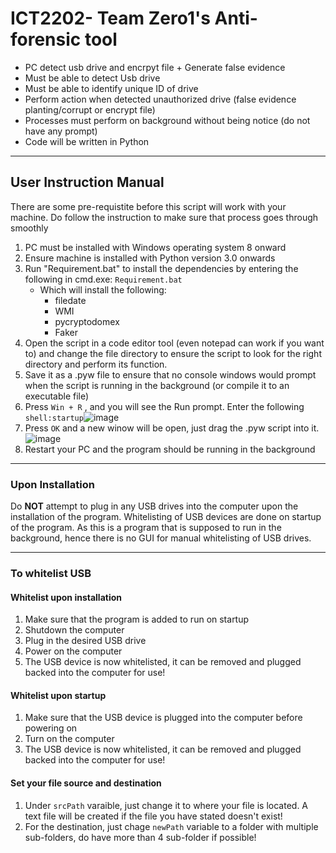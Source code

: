 # ICT2202- Team Zero1's Anti-forensic tool

- PC detect usb drive and encrpyt file + Generate false evidence
- Must be able to detect Usb drive
- Must be able to identify unique ID of drive
- Perform action when detected unauthorized drive (false evidence planting/corrupt or encrypt file)
- Processes must perform on background without being notice (do not have any prompt)
- Code will be written in Python 

---

## User Instruction Manual
There are some pre-requistite before this script will work with your machine. Do follow the instruction to make sure that process goes through smoothly
1. PC must be installed with Windows operating system 8 onward
2. Ensure machine is installed with Python version 3.0 onwards
3. Run "Requirement.bat" to install the dependencies by entering the following in cmd.exe: `Requirement.bat`
   - Which will install the following: 
      - filedate  
      - WMI
      - pycryptodomex
      - Faker
4. Open the script in a code editor tool (even notepad can work if you want to) and change the file directory to ensure the script to look for the right directory and perform its function.
5. Save it as a .pyw file to ensure that no console windows would prompt when the script is running in the background (or compile it to an executable file)
6. Press `Win + R` , and you will see the Run prompt. Enter the following `shell:startup`![image](https://user-images.githubusercontent.com/24997390/197673717-8905ad4c-fb5f-4118-ac91-7dee69204a8f.png)
7. Press `OK` and a new winow will be open, just drag the .pyw script into it.![image](https://user-images.githubusercontent.com/24997390/197674255-8bd3ddf4-fc8b-4738-bf0a-81111499476a.png)
8. Restart your PC and the program should be running in the background

---

### Upon Installation
Do **NOT** attempt to plug in any USB drives into the computer upon the installation of the program. Whitelisting of USB devices are done on startup of the program. As this is a program that is supposed to run in the background, hence there is no GUI for manual whitelisting of USB drives. 

---

### To whitelist USB 
#### Whitelist upon installation
1. Make sure that the program is added to run on startup
2. Shutdown the computer
3. Plug in the desired USB drive
4. Power on the computer
5. The USB device is now whitelisted, it can be removed and plugged backed into the computer for use!

#### Whitelist upon startup
1. Make sure that the USB device is plugged into the computer before powering on
2. Turn on the computer
3. The USB device is now whitelisted, it can be removed and plugged backed into the computer for use!

#### Set your file source and destination
1. Under `srcPath` varaible,  just change it to where your file is located. A text file will be created if the file you have stated doesn't exist!
2. For the destination, just chage `newPath` variable to a folder with multiple sub-folders, do have more than 4 sub-folder if possible!
